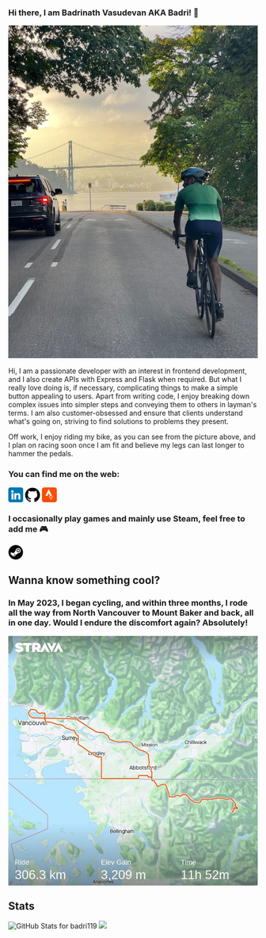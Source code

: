 ### Hi there, I am Badrinath Vasudevan AKA Badri! :wave:

<!--
**badri119/badri119** is a ✨ _special_ ✨ repository because its `README.md` (this file) appears on your GitHub profile.

Here are some ideas to get you started:

- 🔭 I’m currently working on ...
- 🌱 I’m currently learning ...
- 👯 I’m looking to collaborate on ...
- 🤔 I’m looking for help with ...
- 💬 Ask me about ...
- 📫 How to reach me: ...
- 😄 Pronouns: ...
- ⚡ Fun fact: ...
-->

![Riding my bike at Stanley Park](images/bike.JPG)

Hi, I am a passionate developer with an interest in frontend development, and I also create APIs with Express and Flask when required. But what I really love doing is, if necessary, complicating things to make a simple button appealing to users. Apart from writing code, I enjoy breaking down complex issues into simpler steps and conveying them to others in layman's terms. I am also customer-obsessed and ensure that clients understand what's going on, striving to find solutions to problems they present.

Off work, I enjoy riding my bike, as you can see from the picture above, and I plan on racing soon once I am fit and believe my legs can last longer to hammer the pedals.

### You can find me on the web:

<p align="left">
<a href="https://www.linkedin.com/in/badrinath-vasudevan/" target="blank"><img align="center" src="https://github.com/badri119/badri119/blob/master/images/linkedin.png" alt="" height="30" /></a>
<a href="https://github.com/badri119" target="blank"><img align="center" src="https://github.com/badri119/badri119/blob/master/images/github.png" alt="" height="30" /></a>
<a href="https://www.strava.com/athletes/27323240" target="blank"><img align="center" src="https://github.com/badri119/badri119/blob/master/images/strava.png" alt="" height="30" /></a>
</p>

### I occasionally play games and mainly use Steam, feel free to add me 🎮

<a href="https://steamcommunity.com/id/Foodoodle" target="blank"><img align="center" src="https://github.com/badri119/badri119/blob/master/images/steam.png" alt="" height="30" /></a>

## Wanna know something cool?

### In May 2023, I began cycling, and within three months, I rode all the way from North Vancouver to Mount Baker and back, all in one day. Would I endure the discomfort again? Absolutely!

<img align="center" src="https://github.com/badri119/badri119/blob/master/images/Ride.jpeg" alt=""> </img>

## Stats

<img src="https://github-readme-stats.vercel.app/api?username=badri119&show_icons=true&include_all_commits=true&count_private=true&theme=jolly&layout=compact" alt="GitHub Stats for badri119" width="700">

<img src="https://github-readme-streak-stats.herokuapp.com?user=badri119&theme=jolly" width="700">
